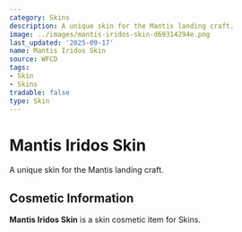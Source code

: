 ```yaml
---
category: Skins
description: A unique skin for the Mantis landing craft.
image: ../images/mantis-iridos-skin-d69314294e.png
last_updated: '2025-09-17'
name: Mantis Iridos Skin
source: WFCD
tags:
- Skin
- Skins
tradable: false
type: Skin
---
```


# Mantis Iridos Skin

A unique skin for the Mantis landing craft.

## Cosmetic Information

**Mantis Iridos Skin** is a skin cosmetic item for Skins.

